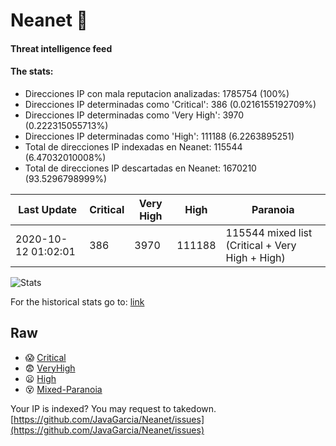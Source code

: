 # Neanet :hocho:
#### Threat intelligence feed
#### The stats:

- Direcciones IP con mala reputacion analizadas: 1785754 (100%)
- Direcciones IP determinadas como 'Critical':  386 (0.0216155192709%)
- Direcciones IP determinadas como 'Very High':  3970 (0.222315055713%)
- Direcciones IP determinadas como 'High':  111188 (6.2263895251)
- Total de direcciones IP indexadas en Neanet:  115544 (6.47032010008%)
- Total de direcciones IP descartadas en Neanet:  1670210 (93.5296798999%)

| Last Update | Critical | Very High | High | Paranoia |
| --- | --- | --- | --- | --- |
| 2020-10-12 01:02:01 | 386 | 3970 | 111188 | 115544 mixed list (Critical + Very High + High)|

![Stats](https://docs.google.com/spreadsheets/d/e/2PACX-1vSnaNMIXVabIpDJjufMlzH7poXnshF3mgd8Is1g9ytUEzVsP5my4Trn8f-xkoLLQ38xpL3HtmUexLo6/pubchart?oid=501124687&format=image)

For the historical stats go to: [link](/stats.csv)
## Raw
- :scream: [Critical](https://raw.githubusercontent.com/JavaGarcia/Neanet/master/blacklists/neanet_critical.txt)
- :fearful: [VeryHigh](https://raw.githubusercontent.com/JavaGarcia/Neanet/master/blacklists/neanet_veryHigh.txtt)
- :frowning: [High](https://raw.githubusercontent.com/JavaGarcia/Neanet/master/blacklists/neanet_high.txt)
- :dizzy_face: [Mixed-Paranoia](https://raw.githubusercontent.com/JavaGarcia/Neanet/master/blacklists/neanet_all.txt)


Your IP is indexed? You may request to takedown. [https://github.com/JavaGarcia/Neanet/issues](https://github.com/JavaGarcia/Neanet/issues)




































































































































































































































































































































































































































































































































































































































































































































































































































































































































































































































































































































































































































































































































































































